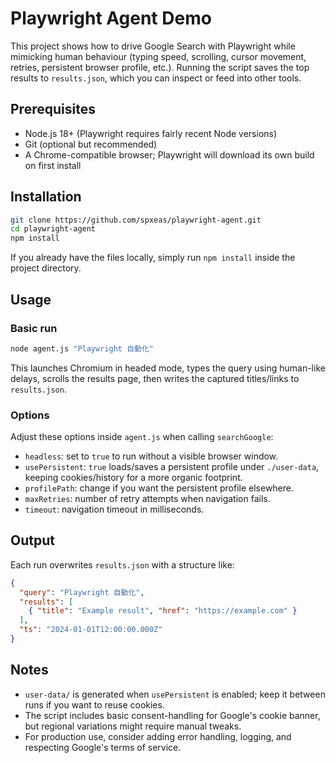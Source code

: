 # Playwright Agent Demo

This project shows how to drive Google Search with Playwright while mimicking human behaviour (typing speed, scrolling, cursor movement, retries, persistent browser profile, etc.). Running the script saves the top results to `results.json`, which you can inspect or feed into other tools.

## Prerequisites
- Node.js 18+ (Playwright requires fairly recent Node versions)
- Git (optional but recommended)
- A Chrome-compatible browser; Playwright will download its own build on first install

## Installation
```bash
git clone https://github.com/spxeas/playwright-agent.git
cd playwright-agent
npm install
```

If you already have the files locally, simply run `npm install` inside the project directory.

## Usage
### Basic run
```bash
node agent.js "Playwright 自動化"
```
This launches Chromium in headed mode, types the query using human-like delays, scrolls the results page, then writes the captured titles/links to `results.json`.

### Options
Adjust these options inside `agent.js` when calling `searchGoogle`:
- `headless`: set to `true` to run without a visible browser window.
- `usePersistent`: `true` loads/saves a persistent profile under `./user-data`, keeping cookies/history for a more organic footprint.
- `profilePath`: change if you want the persistent profile elsewhere.
- `maxRetries`: number of retry attempts when navigation fails.
- `timeout`: navigation timeout in milliseconds.

## Output
Each run overwrites `results.json` with a structure like:
```json
{
  "query": "Playwright 自動化",
  "results": [
    { "title": "Example result", "href": "https://example.com" }
  ],
  "ts": "2024-01-01T12:00:00.000Z"
}
```

## Notes
- `user-data/` is generated when `usePersistent` is enabled; keep it between runs if you want to reuse cookies.
- The script includes basic consent-handling for Google's cookie banner, but regional variations might require manual tweaks.
- For production use, consider adding error handling, logging, and respecting Google's terms of service.
